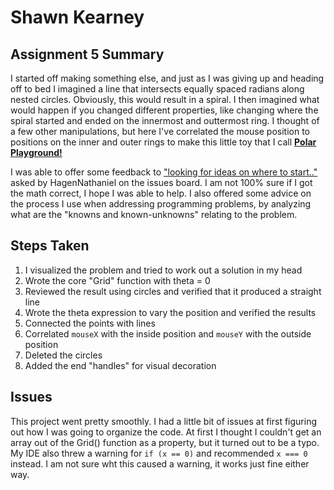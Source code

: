 # Shawn Kearney

## Assignment 5 Summary

I started off making something else, and just as I was giving up and heading off to bed I imagined a line that intersects equally spaced radians along nested circles. Obviously, this would result in a spiral. I then imagined what would happen if you changed different properties, like changing where the spiral started and ended on the innermost and outtermost ring. I thought of a few other manipulations, but here I've correlated the mouse position to positions on the inner and outer rings to make this little toy that I call **[Polar Playground!](https://spkvfx.github.io/creative_coding-work/120-work/hw-5/)**


I was able to offer some feedback to ["looking for ideas on where to start.."](https://github.com/Montana-Media-Arts/120_CreativeCoding/issues/145) asked by HagenNathaniel on the issues board. I am not 100% sure if I got the math correct, I hope I was able to help. I also offered some advice on the process I use when addressing programming problems, by analyzing what are the "knowns and known-unknowns" relating to the problem.

## Steps Taken
1. I visualized the problem and tried to work out a solution in my head
2. Wrote the core "Grid" function with theta = 0
3. Reviewed the result using circles and verified that it produced a straight line
4. Wrote the theta expression to vary the position and verified the results
5. Connected the points with lines
6. Correlated `mouseX` with the inside position and `mouseY` with the outside position
7. Deleted the circles
8. Added the end "handles" for visual decoration

## Issues

This project went pretty smoothly. I had a little bit of issues at first figuring out how I was going to organize the code. At first I thought I couldn't get an array out of the Grid() function as a property, but it turned out to be a typo. My IDE also threw a warning for `if (x == 0)` and recommended `x === 0` instead. I am not sure wht this caused a warning, it works just fine either way.


